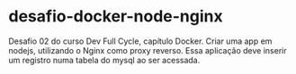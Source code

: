 # desafio-docker-node-nginx
Desafio 02 do curso Dev Full Cycle, capítulo Docker. Criar uma app em nodejs, utilizando o Nginx como proxy reverso. Essa aplicação deve inserir um registro numa tabela do mysql ao ser acessada.
